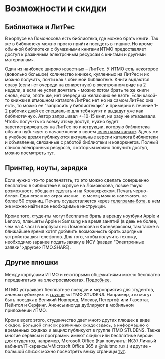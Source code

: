 # Возможности и скидки

## Библиотека и ЛитРес
В корпусе на Ломоносова есть библиотека, где можно брать книги. Так же в библиотеку можно просто прийти посидеть в тишине. Но кроме обычной библиотеки с бумажными книгами ИТМО предоставляет доступ к различным электронным ресурсам с книгами и другими материалами.

Один из наиболее широко известных – ЛитРес. У ИТМО есть некоторое (довольно большое) количество книжек, купленных на ЛитРес и их можно получать, почти как в обычной библиотеке. Книги выдаются сразу (если нет очереди на конкретную) в электронном виде на 2 недели, а если не успел дочитать - можно потом брать те же книги снова, если, опять же, нет очереди из желающих ее взять. Если какой-то книжки в итмошном каталоге ЛитРес нет, но на самом ЛитРес она есть, то можно ее "запросить у библиотекаря" и примерно в течение 1-2 рабочих дней ее специально для тебя купят и выдадут уже как библиотечную. Автор запрашивал +-10-15 книг, ни разу не отказывали. Чтобы получить ко всему этому доступ, нужно будет зарегистрироваться на ЛитРес по инструкции, которую библиотека обычно публикует в начале осени в своем [телеграмм канале](https://t.me/ITMO_Library). Здесь же в учебное время публикуются актуальные версии каталога библиотеки и объявления, связанные с работой библиотеки и коворкингов.
Полный список электронных ресурсов, к которым можно получить доступ, можно посмотреть [тут](https://lib.itmo.ru/resources).

## Принтер, ноуты, зарядка 
Если нужно что-то распечатать, то это можно сделать совершенно бесплатно в библиотеке в корпусе на Ломоносова, позже такую возможность обещают сделать и на Кронверкском. Печать черно-белая. Единственное ограничение – в месяц можно напечатать не более 50 страниц. Печать осуществляется через [телеграмм-бота](https://t.me/ITMO_print_bot), в нем же можно найти все необходимые инструкции.

Кроме того, студенты могут бесплатно брать в аренду ноутбуки Apple и Lenovo, планшеты Apple и Samsung на время занятий (в день не более, чем на 4 часа) в корпусах на Ломоносова и Кронверкском, там также в ближайшее время хотят добавить возможность брать зарядные устройства для телефонов. Для того, чтобы получить технику, необходимо заранее подать заявку в ИСУ (раздел "Электронные заявки">другое>ITMO.SHARE).

## Другие плюшки
Между корпусами ИТМО и некоторыми общежитиями можно бесплатно передвигаться на электросамокатах. [Подробнее](https://student.itmo.ru/ru/kicksharing/).

ИТМО устраивает бесплатные поездки и мероприятия для студентов, анонсы публикуют в [группе](https://vk.com/itmostudents) вк ITMO STUDENS. Например, это могут быть поездки в Великий Новгород, Москву, Петергоф или Лазертаг, Пейнтол и Серфинг. Анонсы иногда дублируют в мобильном приложении ИТМО.

Кроме всего этого, студенчество дает много других плюшек в виде скидок. Большой список различных скидок [здесь](https://student.itmo.ru/ru/benefits/), а информацию о временных скидках и акциях публикуют в группе ITMO STUDENS. Также многие сервисы и программы имеют скидки или бесплатные версии для студентов, например, Microsoft Office (Как получить: ИСУ/ Личный кабинет/IT-сервисы/«Microsoft Office 365 и @niuitmo.ru».) и другие – большой список можно посмотреть внизу страницы [тут](https://student.itmo.ru/ru/enterprise_service/).


